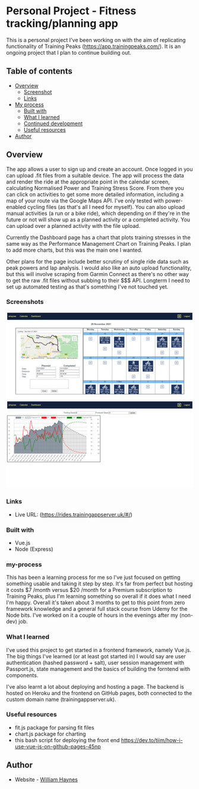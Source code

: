 

# Personal Project - Fitness tracking/planning app

This is a personal project I've been working on with the aim of replicating functionality of Training Peaks (https://app.trainingpeaks.com/). It is an ongoing project that I plan to continue building out.

## Table of contents

- [Overview](#overview)
  - [Screenshot](#screenshot)
  - [Links](#links)
- [My process](#my-process)
  - [Built with](#built-with)
  - [What I learned](#what-i-learned)
  - [Continued development](#continued-development)
  - [Useful resources](#useful-resources)
- [Author](#author)


## Overview
The app allows a user to sign up and create an account. Once logged in you can upload .fit files from a suitable device. The app will process the data and render the ride at the appropriate point in the calendar screen, calculating Normalised Power and Training Stress Score. From there you can click on activities to get some more detailed information, including a map of your route via the Google Maps API. I've only tested with power-enabled cycling files (as that's all I need for myself). You can also upload manual activities (a run or a bike ride), which depending on if they're in the future or not will show up as a planned activity or a completed activity. You can upload over a planned activity with the file upload.

Currently the Dashboard page has a chart that plots training stresses in the same way as the Performance Management Chart on Training Peaks. I plan to add more charts, but this was the main one I wanted.

Other plans for the page include better scrutiny of single ride data such as peak powers and lap analysis. I would also like an auto upload functionality, but this will involve scraping from Garmin Connect as there's no other way to get the raw .fit files without subbing to their $$$ API. Longterm I need to set up automated testing as that's something I've not touched yet.

### Screenshots 

![](./images/screenshot1.png)
![](./images/screenshot2.png)

### Links

- Live URL: (https://rides.trainingappserver.uk/#/)

### Built with

- Vue.js
- Node (Express)

### my-process

This has been a learning process for me so I've just focused on getting something usable and taking it step by step. It's far from perfect but hosting it costs $7 /month versus $20 /month for a Premium subscription to Training Peaks, plus I'm learning something so overall if it does what I need I'm happy. Overall it's taken about 3 months to get to this point from zero framework knowledge and a general full stack course from Udemy for the Node bits. I've worked on it a couple of hours in the evenings after my (non-dev) job.

### What I learned

I've used this project to get started in a frontend framework, namely Vue.js. The big things I've learned (or at least got started in) I would say are user authentication (hashed password + salt), user session management with Passport.js, state management and the basics of building the forntend with components.

I've also learnt a lot about deploying and hosting a page. The backend is hosted on Heroku and the frontend on GitHub pages, both connected to the custom domain name (trainingappserver.uk). 

### Useful resources

- fit.js package for parsing fit files
- chart.js package for charting
- this bash script for deploying the front end https://dev.to/tiim/how-i-use-vue-js-on-github-pages-45np

## Author

- Website - [William Haynes](https://willrhyd.github.io/personal/)

